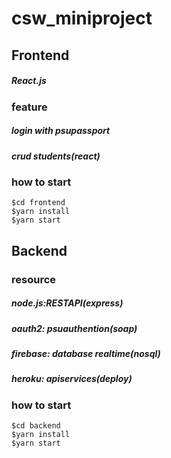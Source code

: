 # csw_miniproject
<h2>Frontend</h2>
<h5>React.js<h5>
<h3>feature</h3>
<h5>login with psupassport</h5>
<h5>crud students(react)<h5>
<h3>how to start</h3>

`$cd frontend` <br/>
`$yarn install`<br/>
`$yarn start`
 

<h2>Backend</h2>
<h3>resource</h3>
<h5>node.js:RESTAPI(express)</h5>
<h5>oauth2: psuauthention(soap)</h5>
<h5>firebase: database realtime(nosql)</h5>
<h5>heroku: apiservices(deploy)</h5>
<h3>how to start</h3>

`$cd backend` <br/>
`$yarn install`<br/>
`$yarn start`

